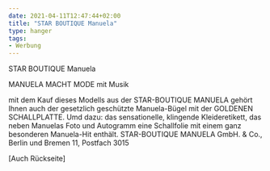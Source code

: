 ```yaml
---
date: 2021-04-11T12:47:44+02:00
title: "STAR BOUTIQUE Manuela"
type: hanger
tags:
- Werbung
---
```


STAR
BOUTIQUE
Manuela

MANUELA
MACHT
MODE mit Musik

mit dem Kauf dieses Modells aus der STAR-BOUTIQUE MANUELA gehört Ihnen auch der gesetzlich geschützte Manuela-Bügel mit der GOLDENEN SCHALLPLATTE.
Umd dazu: das sensationelle, klingende Kleideretikett, das neben Manuelas Foto und Autogramm eine Schallfolie mit einem ganz besonderen Manuela-Hit enthält.
STAR-BOUTIQUE MANUELA GmbH. & Co., Berlin und Bremen 11, Postfach 3015


[Auch Rückseite]
